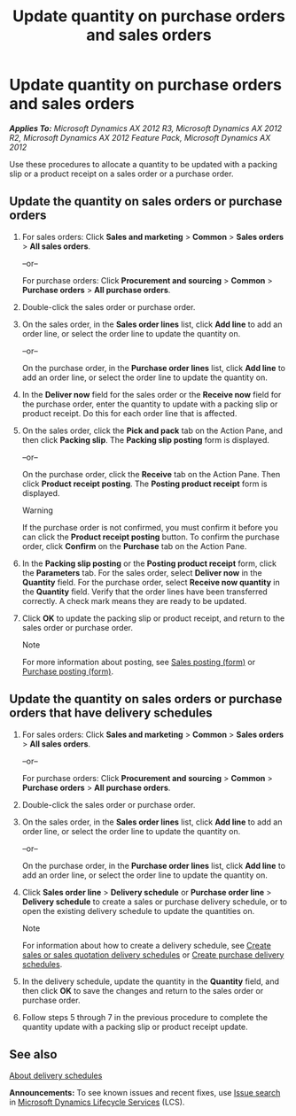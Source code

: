 ﻿---
title: Update quantity on purchase orders and sales orders
TOCTitle: Update quantity on purchase orders and sales orders
ms:assetid: 7fbeaa75-2c00-4723-a21f-a3b4375b14da
ms:mtpsurl: https://technet.microsoft.com/en-us/library/Hh209299(v=AX.60)
ms:contentKeyID: 36058337
ms.date: 04/18/2014
mtps_version: v=AX.60
---

# Update quantity on purchase orders and sales orders 


_**Applies To:** Microsoft Dynamics AX 2012 R3, Microsoft Dynamics AX 2012 R2, Microsoft Dynamics AX 2012 Feature Pack, Microsoft Dynamics AX 2012_

Use these procedures to allocate a quantity to be updated with a packing slip or a product receipt on a sales order or a purchase order.

## Update the quantity on sales orders or purchase orders

1.  For sales orders: Click **Sales and marketing** \> **Common** \> **Sales orders** \> **All sales orders**.
    
    –or–
    
    For purchase orders: Click **Procurement and sourcing** \> **Common** \> **Purchase orders** \> **All purchase orders**.

2.  Double-click the sales order or purchase order.

3.  On the sales order, in the **Sales order lines** list, click **Add line** to add an order line, or select the order line to update the quantity on.
    
    –or–
    
    On the purchase order, in the **Purchase order lines** list, click **Add line** to add an order line, or select the order line to update the quantity on.

4.  In the **Deliver now** field for the sales order or the **Receive now** field for the purchase order, enter the quantity to update with a packing slip or product receipt. Do this for each order line that is affected.

5.  On the sales order, click the **Pick and pack** tab on the Action Pane, and then click **Packing slip**. The **Packing slip posting** form is displayed.
    
    –or–
    
    On the purchase order, click the **Receive** tab on the Action Pane. Then click **Product receipt posting**. The **Posting product receipt** form is displayed.
    

    > [!WARNING]
    > <P>If the purchase order is not confirmed, you must confirm it before you can click the <STRONG>Product receipt posting</STRONG> button. To confirm the purchase order, click <STRONG>Confirm</STRONG> on the <STRONG>Purchase</STRONG> tab on the Action Pane.</P>



6.  In the **Packing slip posting** or the **Posting product receipt** form, click the **Parameters** tab. For the sales order, select **Deliver now** in the **Quantity** field. For the purchase order, select **Receive now quantity** in the **Quantity** field. Verify that the order lines have been transferred correctly. A check mark means they are ready to be updated.

7.  Click **OK** to update the packing slip or product receipt, and return to the sales order or purchase order.
    

    > [!NOTE]
    > <P>For more information about posting, see <A href="https://technet.microsoft.com/en-us/library/aa550287(v=ax.60)">Sales posting (form)</A> or <A href="https://technet.microsoft.com/en-us/library/aa587152(v=ax.60)">Purchase posting (form)</A>.</P>



## Update the quantity on sales orders or purchase orders that have delivery schedules

1.  For sales orders: Click **Sales and marketing** \> **Common** \> **Sales orders** \> **All sales orders**.
    
    –or–
    
    For purchase orders: Click **Procurement and sourcing** \> **Common** \> **Purchase orders** \> **All purchase orders**.

2.  Double-click the sales order or purchase order.

3.  On the sales order, in the **Sales order lines** list, click **Add line** to add an order line, or select the order line to update the quantity on.
    
    –or–
    
    On the purchase order, in the **Purchase order lines** list, click **Add line** to add an order line, or select the order line to update the quantity on.

4.  Click **Sales order line** \> **Delivery schedule** or **Purchase order line** \> **Delivery schedule** to create a sales or purchase delivery schedule, or to open the existing delivery schedule to update the quantities on.
    

    > [!NOTE]
    > <P>For information about how to create a delivery schedule, see <A href="create-sales-or-sales-quotation-delivery-schedules.md">Create sales or sales quotation delivery schedules</A> or <A href="create-purchase-delivery-schedules.md">Create purchase delivery schedules</A>.</P>



5.  In the delivery schedule, update the quantity in the **Quantity** field, and then click **OK** to save the changes and return to the sales order or purchase order.

6.  Follow steps 5 through 7 in the previous procedure to complete the quantity update with a packing slip or product receipt update.

## See also

[About delivery schedules](about-delivery-schedules.md)

  
**Announcements:** To see known issues and recent fixes, use [Issue search](http://go.microsoft.com/fwlink/?linkid=389258) in [Microsoft Dynamics Lifecycle Services](http://go.microsoft.com/fwlink/?linkid=306505) (LCS).

